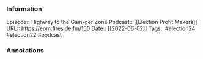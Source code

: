 ### Information

Episode:: Highway to the Gain-ger Zone
Podcast:: [[Election Profit Makers]]
URL:: https://epm.fireside.fm/150
Date:: [[2022-06-02]]
Tags:: #election24 #election22
#podcast


### Annotations

